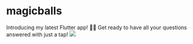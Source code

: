 # magicballs
Introducing my latest Flutter app! 📱💡 Get ready to have all your questions answered with just a tap! 
![](https://firebasestorage.googleapis.com/v0/b/pager-3c967.appspot.com/o/githubProjects%2Fmagic8balls.png?alt=media&token=45b0b3d6-776f-4557-8399-842dd5fa9c7b)
